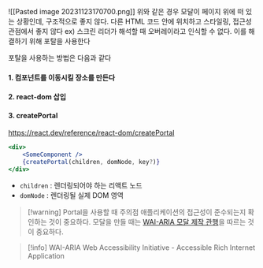 
![[Pasted image 20231123170700.png]]
위와 같은 경우 모달이 페이지 위에 떠 있는 상황인데, 구조적으로 좋지 않다.
다른 HTML 코드 안에 위치하고 스타일링, 접근성 관점에서 좋지 않다
ex) 스크린 리더가 해석할 때 오버레이라고 인식할 수 없다.
이를 해결하기 위해 포탈을 사용한다

포탈을 사용하는 방법은 다음과 같다
#### 1. 컴포넌트를 이동시킬 장소를 만든다
#### 2. react-dom 삽입
#### 3. createPortal
https://react.dev/reference/react-dom/createPortal
```jsx
<div>  
	<SomeComponent />  
	{createPortal(children, domNode, key?)}  
</div>
```
- `children` : 렌더링되어야 하는 리액트 노드
- `domNode` : 렌더링될 실제 DOM 영역

> [!warning] Portal을 사용할 때 주의점
> 애플리케이션의 접근성이 준수되는지 확인하는 것이 중요하다.
> 모달을 만들 때는 [WAI-ARIA 모달 제작 관행](https://www.w3.org/WAI/ARIA/apg/#dialog_modal)을 따르는 것이 중요하다.

> [!info] WAI-ARIA
> Web Accessibility Initiative - Accessible Rich Internet Application
